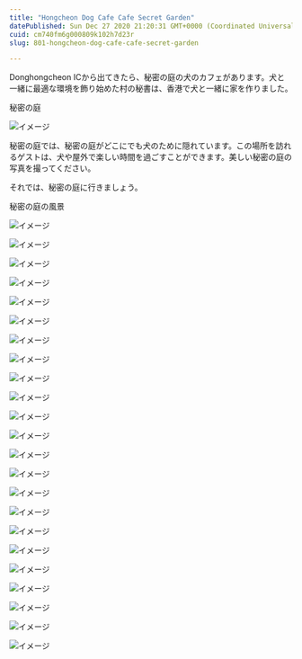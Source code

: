 ```yaml
---
title: "Hongcheon Dog Cafe Cafe Secret Garden"
datePublished: Sun Dec 27 2020 21:20:31 GMT+0000 (Coordinated Universal Time)
cuid: cm740fm6g000809k102h7d23r
slug: 801-hongcheon-dog-cafe-cafe-secret-garden

---
```



Donghongcheon ICから出てきたら、秘密の庭の犬のカフェがあります。犬と一緒に最適な環境を飾り始めた村の秘書は、香港で犬と一緒に家を作りました。

秘密の庭

![イメージ](https://cdn.hashnode.com/res/hashnode/image/upload/v1739491626181/7a907fa1-20ce-42a2-8e96-682e51acd7b1.jpeg)

秘密の庭では、秘密の庭がどこにでも犬のために隠れています。この場所を訪れるゲストは、犬や屋外で楽しい時間を過ごすことができます。美しい秘密の庭の写真を撮ってください。

それでは、秘密の庭に行きましょう。

秘密の庭の風景

![イメージ](https://cdn.hashnode.com/res/hashnode/image/upload/v1739491628115/d17572ba-c8d3-4aed-a85d-dba914255a2d.jpeg)

![イメージ](https://cdn.hashnode.com/res/hashnode/image/upload/v1739491630749/bd394282-8fa0-4c2c-abd2-0b6ab3a47c4e.jpeg)

![イメージ](https://cdn.hashnode.com/res/hashnode/image/upload/v1739491632843/3143ec31-dc24-4c2d-b3de-f8bf22b8c549.jpeg)

![イメージ](https://cdn.hashnode.com/res/hashnode/image/upload/v1739491635160/0a00a825-50eb-4b6c-a8e2-d90f271e1283.jpeg)

![イメージ](https://cdn.hashnode.com/res/hashnode/image/upload/v1739491637166/122a4b76-45db-4187-9ae8-be70dfd38007.jpeg)

![イメージ](https://cdn.hashnode.com/res/hashnode/image/upload/v1739491639235/f8039b11-ffed-445f-9c79-80388f18c94c.jpeg)

![イメージ](https://cdn.hashnode.com/res/hashnode/image/upload/v1739491641267/ef501bcc-865b-473b-b492-4fc8c2362d4f.jpeg)

![イメージ](https://cdn.hashnode.com/res/hashnode/image/upload/v1739491643910/9f66ff20-7e3a-40df-9422-28f3c37d35d8.jpeg)

![イメージ](https://cdn.hashnode.com/res/hashnode/image/upload/v1739491645869/4c0f4154-565d-4fb4-b594-83700c136b80.jpeg)

![イメージ](https://cdn.hashnode.com/res/hashnode/image/upload/v1739491648374/60174b4d-4792-40f4-b100-4d864d690102.jpeg)

![イメージ](https://cdn.hashnode.com/res/hashnode/image/upload/v1739491650920/40887097-086d-498c-95a0-15424605a665.jpeg)

![イメージ](https://cdn.hashnode.com/res/hashnode/image/upload/v1739491653296/eaab37dc-92aa-480b-b098-43433a057aa0.jpeg)

![イメージ](https://cdn.hashnode.com/res/hashnode/image/upload/v1739491655536/1d611329-5f37-48f9-9425-2bcf16a4ec72.jpeg)

![イメージ](https://cdn.hashnode.com/res/hashnode/image/upload/v1739491657569/f7e05042-9e3c-4ee7-a642-de9cf2a045ee.jpeg)

![イメージ](https://cdn.hashnode.com/res/hashnode/image/upload/v1739491659550/a8b69aae-7b54-401d-b00c-def186217535.jpeg)

![イメージ](https://cdn.hashnode.com/res/hashnode/image/upload/v1739491661969/cb26bd1c-e30d-40f0-8b53-7f9e6e83b278.jpeg)

![イメージ](https://cdn.hashnode.com/res/hashnode/image/upload/v1739491664149/49b4cbbd-1a14-4c81-ad71-f5823981c4ab.jpeg)

![イメージ](https://cdn.hashnode.com/res/hashnode/image/upload/v1739491666798/0969cfe4-5583-4101-9fae-42a489af4d18.jpeg)

![イメージ](https://cdn.hashnode.com/res/hashnode/image/upload/v1739491668976/51144722-36f2-4d3f-8902-7f581e51dda7.jpeg)

![イメージ](https://cdn.hashnode.com/res/hashnode/image/upload/v1739491671490/e8cd7e40-569a-4d91-bbbc-54c1e07f77f6.jpeg)

![イメージ](https://cdn.hashnode.com/res/hashnode/image/upload/v1739491673698/0c33062d-ef85-467b-9da0-017d047fafb7.jpeg)

![イメージ](https://cdn.hashnode.com/res/hashnode/image/upload/v1739491675822/a21e7fed-1b42-4504-85b5-11e1a7209127.jpeg)

![イメージ](https://cdn.hashnode.com/res/hashnode/image/upload/v1739491678008/83c8de5f-654e-4e5b-bd9f-69d8bf37c7ba.jpeg)